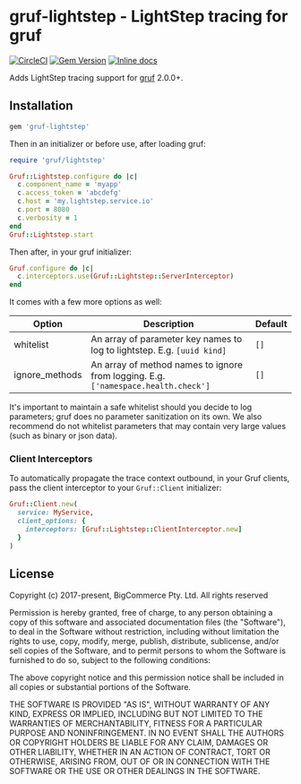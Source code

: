 # gruf-lightstep - LightStep tracing for gruf

[![CircleCI](https://circleci.com/gh/bigcommerce/gruf-lightstep/tree/master.svg?style=svg)](https://circleci.com/gh/bigcommerce/gruf-lightstep/tree/master) [![Gem Version](https://badge.fury.io/rb/gruf-lightstep.svg)](https://badge.fury.io/rb/gruf-lightstep) [![Inline docs](http://inch-ci.org/github/bigcommerce/gruf-lightstep.svg?branch=master)](http://inch-ci.org/github/bigcommerce/gruf-lightstep)

Adds LightStep tracing support for [gruf](https://github.com/bigcommerce/gruf) 2.0.0+.

## Installation

```ruby
gem 'gruf-lightstep'
```

Then in an initializer or before use, after loading gruf:

```ruby
require 'gruf/lightstep'

Gruf::Lightstep.configure do |c|
  c.component_name = 'myapp'
  c.access_token = 'abcdefg'
  c.host = 'my.lightstep.service.io'
  c.port = 8080
  c.verbosity = 1
end
Gruf::Lightstep.start
```

Then after, in your gruf initializer:

```ruby
Gruf.configure do |c|
  c.interceptors.use(Gruf::Lightstep::ServerInterceptor)
end
```

It comes with a few more options as well:

| Option | Description | Default |
| ------ | ----------- | ------- |
| whitelist | An array of parameter key names to log to lightstep. E.g. `[uuid kind]` | `[]` |
| ignore_methods | An array of method names to ignore from logging. E.g. `['namespace.health.check']` | `[]` |

It's important to maintain a safe whitelist should you decide to log parameters; gruf does no
parameter sanitization on its own. We also recommend do not whitelist parameters that may contain
very large values (such as binary or json data).

### Client Interceptors

To automatically propagate the trace context outbound, in your Gruf clients, pass the client interceptor
to your `Gruf::Client` initializer:

```ruby
Gruf::Client.new(
  service: MyService,
  client_options: {
    interceptors: [Gruf::Lightstep::ClientInterceptor.new]
  }
)
```

## License

Copyright (c) 2017-present, BigCommerce Pty. Ltd. All rights reserved 

Permission is hereby granted, free of charge, to any person obtaining a copy of this software and associated 
documentation files (the "Software"), to deal in the Software without restriction, including without limitation the 
rights to use, copy, modify, merge, publish, distribute, sublicense, and/or sell copies of the Software, and to permit 
persons to whom the Software is furnished to do so, subject to the following conditions:

The above copyright notice and this permission notice shall be included in all copies or substantial portions of the 
Software.

THE SOFTWARE IS PROVIDED "AS IS", WITHOUT WARRANTY OF ANY KIND, EXPRESS OR IMPLIED, INCLUDING BUT NOT LIMITED TO THE 
WARRANTIES OF MERCHANTABILITY, FITNESS FOR A PARTICULAR PURPOSE AND NONINFRINGEMENT. IN NO EVENT SHALL THE AUTHORS OR 
COPYRIGHT HOLDERS BE LIABLE FOR ANY CLAIM, DAMAGES OR OTHER LIABILITY, WHETHER IN AN ACTION OF CONTRACT, TORT OR 
OTHERWISE, ARISING FROM, OUT OF OR IN CONNECTION WITH THE SOFTWARE OR THE USE OR OTHER DEALINGS IN THE SOFTWARE.
